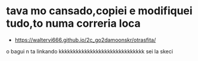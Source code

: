 # tava mo cansado,copiei e modifiquei tudo,to numa correria loca 

* https://waltervi666.github.io/2c_go2damoonskr/otrasfita/

o bagui n ta linkando kkkkkkkkkkkkkkkkkkkkkkkkkkkkkk sei la skeci
